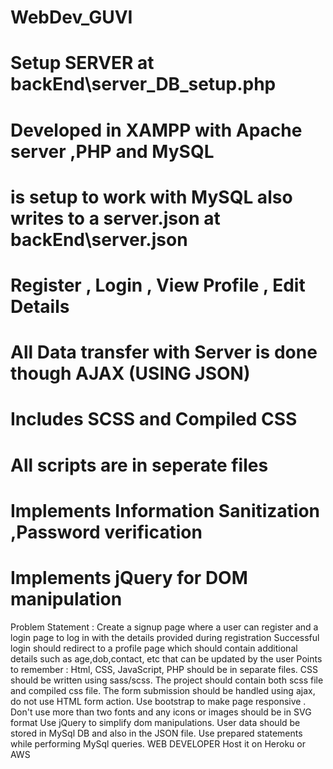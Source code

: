 # WebDev_GUVI

# Setup SERVER at backEnd\server_DB_setup.php

# Developed in XAMPP with Apache server ,PHP and MySQL

# is setup to work with MySQL also writes to a server.json at backEnd\server.json

# Register , Login , View Profile , Edit Details

# All Data transfer with Server is done though AJAX (USING JSON)

# Includes SCSS and Compiled CSS

# All scripts are in seperate files

# Implements Information Sanitization ,Password verification

# Implements jQuery for DOM manipulation

Problem Statement :
Create a signup page where a user can register and a login page
to log in with the details provided during registration
Successful login should redirect to a profile page which should
contain additional details such as age,dob,contact, etc
that can be updated by the user
Points to remember :
Html, CSS, JavaScript, PHP should be in separate files.
CSS should be written using sass/scss. The project should
contain both scss file and compiled css file.
The form submission should be handled using ajax, do not use
HTML form action. Use bootstrap to make page responsive
.
Don't use more than two fonts and any icons or images should
be in SVG format Use jQuery to simplify dom manipulations.
User data should be stored in MySql DB and also in the JSON file.
Use prepared statements while performing MySql queries.
WEB DEVELOPER
Host it on Heroku or AWS
